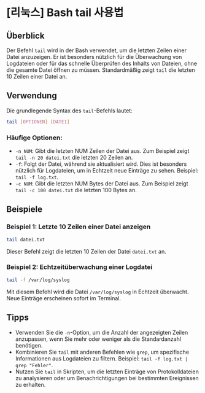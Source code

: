 # [리눅스] Bash tail 사용법

## Überblick
Der Befehl `tail` wird in der Bash verwendet, um die letzten Zeilen einer Datei anzuzeigen. Er ist besonders nützlich für die Überwachung von Logdateien oder für das schnelle Überprüfen des Inhalts von Dateien, ohne die gesamte Datei öffnen zu müssen. Standardmäßig zeigt `tail` die letzten 10 Zeilen einer Datei an.

## Verwendung
Die grundlegende Syntax des `tail`-Befehls lautet:

```bash
tail [OPTIONEN] [DATEI]
```

### Häufige Optionen:
- `-n NUM`: Gibt die letzten NUM Zeilen der Datei aus. Zum Beispiel zeigt `tail -n 20 datei.txt` die letzten 20 Zeilen an.
- `-f`: Folgt der Datei, während sie aktualisiert wird. Dies ist besonders nützlich für Logdateien, um in Echtzeit neue Einträge zu sehen. Beispiel: `tail -f log.txt`.
- `-c NUM`: Gibt die letzten NUM Bytes der Datei aus. Zum Beispiel zeigt `tail -c 100 datei.txt` die letzten 100 Bytes an.

## Beispiele
### Beispiel 1: Letzte 10 Zeilen einer Datei anzeigen
```bash
tail datei.txt
```
Dieser Befehl zeigt die letzten 10 Zeilen der Datei `datei.txt` an.

### Beispiel 2: Echtzeitüberwachung einer Logdatei
```bash
tail -f /var/log/syslog
```
Mit diesem Befehl wird die Datei `/var/log/syslog` in Echtzeit überwacht. Neue Einträge erscheinen sofort im Terminal.

## Tipps
- Verwenden Sie die `-n`-Option, um die Anzahl der angezeigten Zeilen anzupassen, wenn Sie mehr oder weniger als die Standardanzahl benötigen.
- Kombinieren Sie `tail` mit anderen Befehlen wie `grep`, um spezifische Informationen aus Logdateien zu filtern. Beispiel: `tail -f log.txt | grep "Fehler"`.
- Nutzen Sie `tail` in Skripten, um die letzten Einträge von Protokolldateien zu analysieren oder um Benachrichtigungen bei bestimmten Ereignissen zu erhalten.